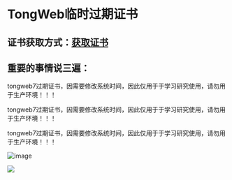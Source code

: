 # TongWeb临时过期证书
## 证书获取方式：[获取证书](https://www.kuaifaka.net/purchasing?link=VHpxwhY)

## 重要的事情说三遍：

  tongweb7过期证书，因需要修改系统时间，因此仅用于于学习研究使用，请勿用于生产环境！！！
  
  tongweb7过期证书，因需要修改系统时间，因此仅用于于学习研究使用，请勿用于生产环境！！！
  
  tongweb7过期证书，因需要修改系统时间，因此仅用于于学习研究使用，请勿用于生产环境！！！
  
  ![image](https://github.com/WgcloudPro/TongWebTemp/assets/131434608/0cf3b509-cf47-4e07-88fa-a6433c573b1a)
  
  
  <a herf="https://www.kuaifaka.net/purchasing?link=VHpxwhY"><img src="https://github.com/WgcloudPro/TongWebTemp/assets/131434608/e87588ff-83ff-4db2-a4fd-f3855e353d99"></a>


